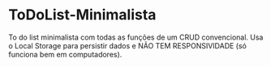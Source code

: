 # ToDoList-Minimalista
To do list minimalista com todas as funções de um CRUD convencional. Usa o Local Storage para persistir dados e NÃO TEM RESPONSIVIDADE (só funciona bem em computadores).
